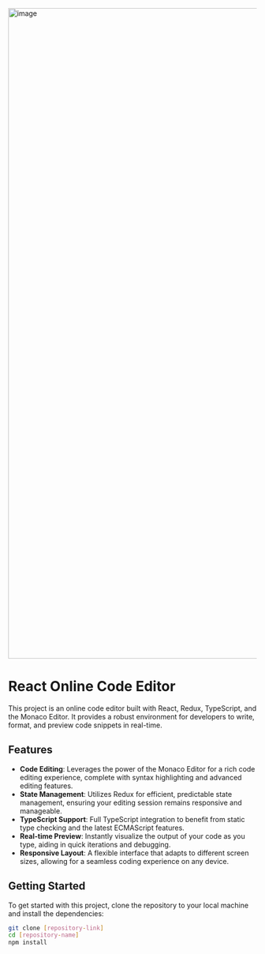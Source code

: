 <img width="1318" alt="image" src="https://github.com/YuriySenchkovskiy/esbuild-test/assets/69895797/f7b3889a-f392-4525-8d50-d9c8149cb32e">

# React Online Code Editor

This project is an online code editor built with React, Redux, TypeScript, and the Monaco Editor. It provides a robust environment for developers to write, format, and preview code snippets in real-time.

## Features

- **Code Editing**: Leverages the power of the Monaco Editor for a rich code editing experience, complete with syntax highlighting and advanced editing features.
- **State Management**: Utilizes Redux for efficient, predictable state management, ensuring your editing session remains responsive and manageable.
- **TypeScript Support**: Full TypeScript integration to benefit from static type checking and the latest ECMAScript features.
- **Real-time Preview**: Instantly visualize the output of your code as you type, aiding in quick iterations and debugging.
- **Responsive Layout**: A flexible interface that adapts to different screen sizes, allowing for a seamless coding experience on any device.

## Getting Started

To get started with this project, clone the repository to your local machine and install the dependencies:

```bash
git clone [repository-link]
cd [repository-name]
npm install
